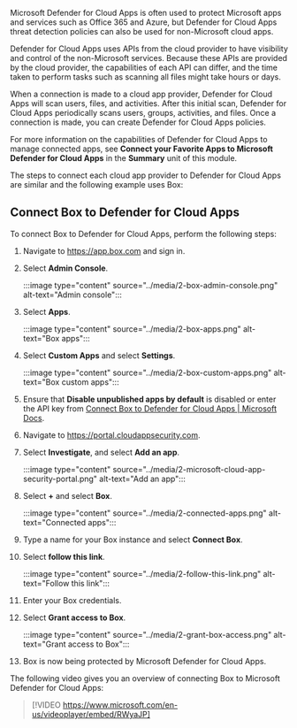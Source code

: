 Microsoft Defender for Cloud Apps is often used to protect Microsoft apps and services such as Office 365 and Azure, but Defender for Cloud Apps threat detection policies can also be used for non-Microsoft cloud apps.

Defender for Cloud Apps uses APIs from the cloud provider to have visibility and control of the non-Microsoft services. Because these APIs are provided by the cloud provider, the capabilities of each API can differ, and the time taken to perform tasks such as scanning all files might take hours or days.

When a connection is made to a cloud app provider, Defender for Cloud Apps will scan users, files, and activities. After this initial scan, Defender for Cloud Apps periodically scans users, groups, activities, and files. Once a connection is made, you can create Defender for Cloud Apps policies.

For more information on the capabilities of Defender for Cloud Apps to manage connected apps, see **Connect your Favorite Apps to Microsoft Defender for Cloud Apps** in the **Summary** unit of this module.

The steps to connect each cloud app provider to Defender for Cloud Apps are similar and the following example uses Box:

## Connect Box to Defender for Cloud Apps

To connect Box to Defender for Cloud Apps, perform the following steps:

1. Navigate to <https://app.box.com> and sign in.

2. Select **Admin Console**.

    :::image type="content" source="../media/2-box-admin-console.png" alt-text="Admin console":::

3. Select **Apps**.

    :::image type="content" source="../media/2-box-apps.png" alt-text="Box apps":::

4. Select **Custom Apps** and select **Settings**.

    :::image type="content" source="../media/2-box-custom-apps.png" alt-text="Box custom apps":::

5. Ensure that **Disable unpublished apps by default** is disabled or enter the API key from [Connect Box to Defender for Cloud Apps \| Microsoft Docs](/cloud-app-security/connect-box-to-microsoft-cloud-app-security).

6. Navigate to <https://portal.cloudappsecurity.com>.

7. Select **Investigate**, and select **Add an app**.

    :::image type="content" source="../media/2-microsoft-cloud-app-security-portal.png" alt-text="Add an app":::

8. Select **+** and select **Box**.

    :::image type="content" source="../media/2-connected-apps.png" alt-text="Connected apps":::

9. Type a name for your Box instance and select **Connect Box**.

10. Select **follow this link**.

    :::image type="content" source="../media/2-follow-this-link.png" alt-text="Follow this link":::

11. Enter your Box credentials.

12. Select **Grant access to Box**.

    :::image type="content" source="../media/2-grant-box-access.png" alt-text="Grant access to Box":::

13. Box is now being protected by Microsoft Defender for Cloud Apps.

The following video gives you an overview of connecting Box to Microsoft Defender for Cloud Apps:

> [!VIDEO https://www.microsoft.com/en-us/videoplayer/embed/RWyaJP]
